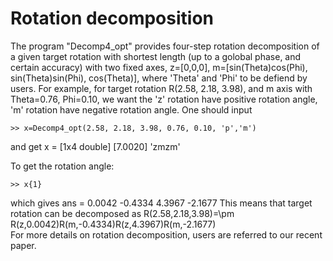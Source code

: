 # Rotation decomposition

The program "Decomp4_opt" provides four-step rotation decomposition of a given target rotation with shortest length (up to a golobal phase, and certain accuracy) with two fixed axes, z=[0,0,0], m=[sin(Theta)cos(Phi), sin(Theta)sin(Phi), cos(Theta)], where 'Theta' and 'Phi' to be defiend by users.
For example, for target rotation R(2.58, 2.18, 3.98), and m axis with Theta=0.76, Phi=0.10,  we want the 'z' rotation have positive rotation angle, 'm' rotation have negative rotation angle. One should input 

    >> x=Decomp4_opt(2.58, 2.18, 3.98, 0.76, 0.10, 'p','m')

and get
x = 
[1x4 double]    [7.0020]    'zmzm'

To get the rotation angle:

    >> x{1}
which gives
ans =
0.0042   -0.4334    4.3967   -2.1677
This means that target rotation can be decomposed as 
R(2.58,2.18,3.98)=\pm R(z,0.0042)R(m,-0.4334)R(z,4.3967)R(m,-2.1677)    
For more details on rotation decomposition, users are referred to our recent paper. 
